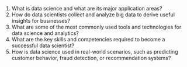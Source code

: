 1. What is data science and what are its major application areas?
2. How do data scientists collect and analyze big data to derive useful insights for businesses?
3. What are some of the most commonly used tools and technologies for data science and analytics?
4. What are the key skills and competencies required to become a successful data scientist?
5. How is data science used in real-world scenarios, such as predicting customer behavior, fraud detection, or recommendation systems?